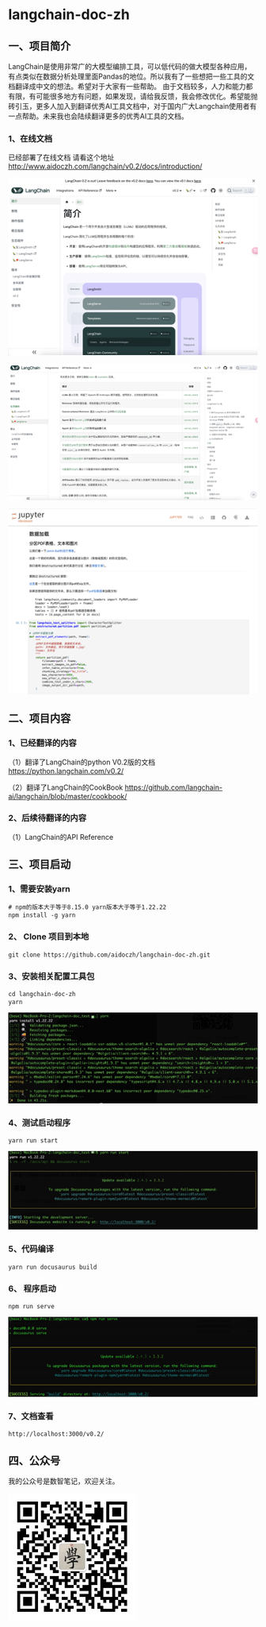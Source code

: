 # langchain-doc-zh
## 一、项目简介

LangChain是使用非常广的大模型编排工具，可以低代码的做大模型各种应用，有点类似在数据分析处理里面Pandas的地位。所以我有了一些想把一些工具的文档翻译成中文的想法。希望对于大家有一些帮助。 由于文档较多，人力和能力都有限，有可能很多地方有问题，如果发现，请给我反馈，我会修改优化。希望能抛砖引玉，更多人加入到翻译优秀AI工具文档中，对于国内广大Langchain使用者有一点帮助。未来我也会陆续翻译更多的优秀AI工具的文档。

### 1、在线文档

已经部署了在线文档 请看这个地址 http://www.aidoczh.com/langchain/v0.2/docs/introduction/

![](https://github.com/aidoczh/langchain-doc-zh/blob/main/static/img/screenshot.png)

![](https://github.com/aidoczh/langchain-doc-zh/blob/main/static/img/screen1.png)

![](https://github.com/aidoczh/langchain-doc-zh/blob/main/static/img/jupyter_screen.png)

## 二、项目内容

### 1、已经翻译的内容

（1）翻译了LangChain的python V0.2版的文档 https://python.langchain.com/v0.2/

（2）翻译了LangChain的CookBook https://github.com/langchain-ai/langchain/blob/master/cookbook/

### 2、后续待翻译的内容

（1）LangChain的API Reference



## 三、项目启动

### 1、需要安装yarn

```
# npm的版本大于等于8.15.0 yarn版本大于等于1.22.22
npm install -g yarn 
```

### 2、 Clone 项目到本地

```
git clone https://github.com/aidoczh/langchain-doc-zh.git
```

### 3、安装相关配置工具包

```
cd langchain-doc-zh
yarn
```

![](https://github.com/aidoczh/langchain-doc-zh/blob/main/static/img/yarn_install.png)

### 4、测试启动程序

```
yarn run start
```

![](https://github.com/aidoczh/langchain-doc-zh/blob/main/static/img/yarn_run_start.png)

### 5、代码编译

```
yarn run docusaurus build
```

### 6、 程序启动

```
npm run serve
```

![](https://github.com/aidoczh/langchain-doc-zh/blob/main/static/img/npm_run_serve.png)

### 7、文档查看

```
http://localhost:3000/v0.2/
```



## 四、公众号

我的公众号是数智笔记，欢迎关注。

![](https://github.com/aidoczh/langchain-doc-zh/blob/main/static/img/qrcode.jpg)

